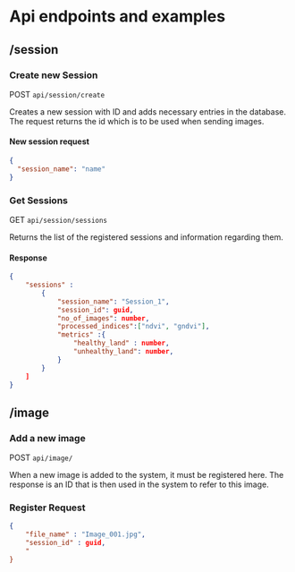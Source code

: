 # Api endpoints and examples

## /session

### Create new Session

POST `api/session/create`

Creates a new session with ID and adds necessary entries in the database. The request returns the id which is to be used when sending images.

#### New session request

```json
{
  "session_name": "name"
}
```

### Get Sessions

GET `api/session/sessions`

Returns the list of the registered sessions and information regarding them.

#### Response

```json
{
    "sessions" :
        {
            "session_name": "Session_1",
            "session_id": guid,
            "no_of_images": number,
            "processed_indices":["ndvi", "gndvi"],
            "metrics" :{
                "healthy_land" : number,
                "unhealthy_land": number,
            }
        }
    ]
}
```

## /image

### Add a new image

POST `api/image/`

When a new image is added to the system, it must be registered here. The response is an ID that is then used in the system to refer to this image.

### Register Request

```json
{
    "file_name" : "Image_001.jpg",
    "session_id" : guid,
    "
}

```
